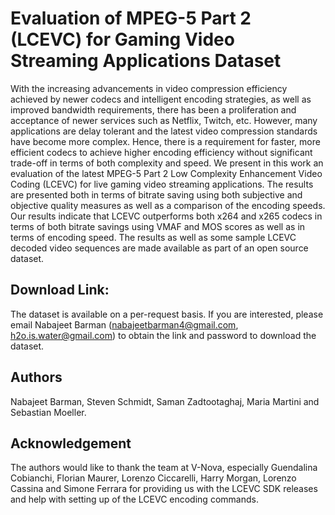 # Evaluation of MPEG-5 Part 2 (LCEVC) for Gaming Video Streaming Applications Dataset

With the increasing advancements in video compression efficiency achieved by newer codecs and intelligent encoding strategies, as well as improved bandwidth requirements, there has been a proliferation and acceptance of newer services such as Netflix, Twitch, etc. However, many applications are delay tolerant and the latest video compression standards have become more complex. Hence, there is a requirement for faster, more efficient codecs to achieve higher encoding efficiency without significant trade-off in terms of both complexity and speed. We present in this work an evaluation of the latest MPEG-5 Part 2 Low Complexity Enhancement Video Coding (LCEVC) for live gaming video streaming applications. The results are presented both in terms of bitrate saving using both subjective and objective quality measures as well as a comparison of the encoding speeds. Our results indicate that LCEVC outperforms both x264 and x265 codecs in terms of both bitrate savings using VMAF and MOS scores as well as in terms of encoding speed. The results as well as some sample LCEVC decoded video sequences are made available as part of an open source dataset.

## Download Link:

The dataset is available on a per-request basis. 
If you are interested, please email Nabajeet Barman (nabajeetbarman4@gmail.com, h2o.is.water@gmail.com) to obtain the link and password to download the dataset.

## Authors

Nabajeet Barman, Steven Schmidt, Saman Zadtootaghaj, Maria Martini and Sebastian Moeller.

## Acknowledgement

The authors would like to thank the team at V-Nova, especially Guendalina Cobianchi, Florian Maurer, Lorenzo Ciccarelli, Harry Morgan, Lorenzo Cassina and Simone Ferrara for providing us with the LCEVC SDK releases and help with setting up of the LCEVC encoding commands.

